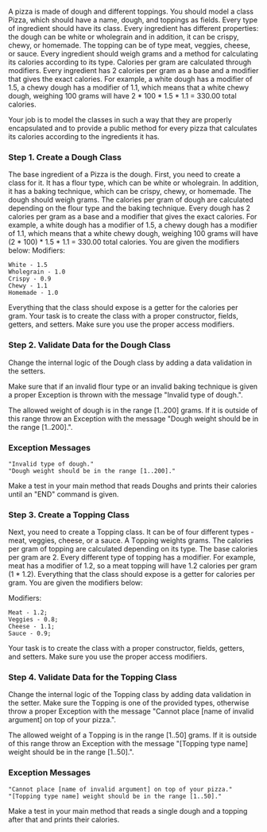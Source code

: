 A pizza is made of dough and different toppings. You should model a class Pizza, which should have a name, dough, and toppings as fields. Every type of ingredient should have its class. Every ingredient has different properties: the dough can be white or wholegrain and in addition, it can be crispy, chewy, or homemade.
The topping can be of type meat, veggies, cheese, or sauce.
Every ingredient should weigh grams and a method for calculating its calories according to its type. Calories per gram are calculated through modifiers.
Every ingredient has 2 calories per gram as a base and a modifier that gives the exact calories. For example, a white dough has a modifier of 1.5, a chewy dough has a modifier of 1.1, which means that a white chewy dough, weighing 100 grams will have 2 * 100 * 1.5 * 1.1 = 330.00 total calories.

Your job is to model the classes in such a way that they are properly encapsulated and to provide a public method for every pizza that calculates its calories according to the ingredients it has. 

### Step 1. Create a Dough Class

The base ingredient of a Pizza is the dough. First, you need to create a class for it. It has a flour type, which can be white or wholegrain. In addition, it has a baking technique, which can be crispy, chewy, or homemade. The dough should weigh grams. The calories per gram of dough are calculated depending on the flour type and the baking technique. Every dough has 2 calories per gram as a base and a modifier that gives the exact calories. For example, a white dough has a modifier of 1.5, a chewy dough has a modifier of 1.1, which means that a white chewy dough, weighing 100 grams will have (2 * 100) * 1.5 * 1.1 = 330.00 total calories. You are given the modifiers below:
Modifiers:	

	White - 1.5
	Wholegrain - 1.0
	Crispy - 0.9
	Chewy - 1.1
	Homemade - 1.0

Everything that the class should expose is a getter for the calories per gram. Your task is to create the class with a proper constructor, fields, getters, and setters. Make sure you use the proper access modifiers.

### Step 2. Validate Data for the Dough Class

Change the internal logic of the Dough class by adding a data validation in the setters.

Make sure that if an invalid flour type or an invalid baking technique is given a proper Exception is thrown with the message "Invalid type of dough.".

The allowed weight of dough is in the range [1..200] grams. If it is outside of this range throw an Exception with the message "Dough weight should be in the range [1..200].".

### Exception Messages

	"Invalid type of dough."
	"Dough weight should be in the range [1..200]."

Make a test in your main method that reads Doughs and prints their calories until an "END" command is given.

### Step 3. Create a Topping Class

Next, you need to create a Topping class. It can be of four different types - meat, veggies, cheese, or a sauce. A Тopping weights grams. The calories per gram of topping are calculated depending on its type. The base calories per gram are 2. Every different type of topping has a modifier. For example, meat has a modifier of 1.2, so a meat topping will have 1.2 calories per gram (1 * 1.2). Everything that the class should expose is a getter for calories per gram. You are given the modifiers below:

Modifiers:

	Meat - 1.2;
	Veggies - 0.8;
	Cheese - 1.1;
	Sauce - 0.9;

Your task is to create the class with a proper constructor, fields, getters, and setters. Make sure you use the proper access modifiers.

### Step 4. Validate Data for the Topping Class

Change the internal logic of the Topping class by adding data validation in the setter.
Make sure the Тopping is one of the provided types, otherwise throw a proper Exception with the message "Cannot place [name of invalid argument] on top of your pizza.".

The allowed weight of a Тopping is in the range [1..50] grams. If it is outside of this range throw an Exception with the message "[Topping type name] weight should be in the range [1..50].".

### Exception Messages

	"Cannot place [name of invalid argument] on top of your pizza."
	"[Topping type name] weight should be in the range [1..50]."

Make a test in your main method that reads a single dough and a topping after that and prints their calories.
